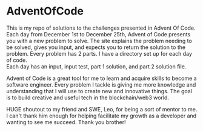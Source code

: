 # AdventOfCode

This is my repo of solutions to the challenges presented in Advent Of Code.
Each day from December 1st to December 25th, Advent of Code presents you with
  a new problem to solve.  The site explains the problem needing to be solved,
  gives you input, and expects you to return the solution to the problem.
Every problem has 2 parts.  I have a directory set up for each day of code.  
  Each day has an input, input test, part 1 solution, and part 2 solution file.

Advent of Code is a great tool for me to learn and acquire skills to become a software engineer.
Every problem I tackle is giving me more knowledge and understanding that I will
use to create new and innovative things.  The goal is to build creative and useful tech
in the blockchain/web3 world.

HUGE shoutout to my friend and SWE, Leo, for being a sort of mentor to me.  I can't
thank him enough for helping facilitate my growth as a developer and wanting to see 
me succeed.  Thank you brother!

